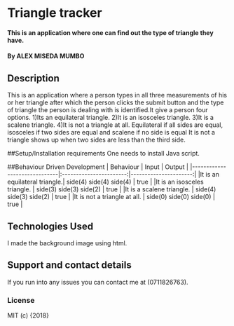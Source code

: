 # Triangle tracker


#### This is an application where one can find out the type of triangle they have.


#### By ALEX MISEDA MUMBO

## Description
This is an application where a person types in all three measurements of his or her triangle after which the person clicks the submit button and the type of triangle the person is dealing with is identified.It give a person four options.
1)Its an equilateral triangle.
2)It is an isosceles triangle.
3)It is a scalene triangle.
4)It is not a triangle at all.
Equilateral if all sides are equal, isosceles if two sides are equal and scalene if no side is equal
It is not a triangle shows up when two sides are less than the third side.


##Setup/Installation requirements
One needs to install Java script.


##Behaviour Driven Development
|  Behaviour                   |  Input                  | Output                |
|------------------------------|:-----------------------:|----------------------:|
|It is an equilateral triangle.| side(4) side(4) side(4) | true                  |
|It is an isosceles triangle.  | side(3) side(3) side(2) | true                  |
|It is a scalene triangle.     | side(4) side(3) side(2) | true                  |
|It is not a triangle at all.  | side(0) side(0) side(0) | true                  |


## Technologies Used
I made the background image using html.

## Support and contact details
If you run into any issues you can contact me at (0711826763).


### License

MIT (c) {2018}
